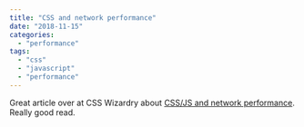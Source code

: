 ```yaml
---
title: "CSS and network performance"
date: "2018-11-15"
categories: 
  - "performance"
tags: 
  - "css"
  - "javascript"
  - "performance"
---
```


Great article over at CSS Wizardry about [CSS/JS and network performance](https://csswizardry.com/2018/11/css-and-network-performance/). Really good read.

